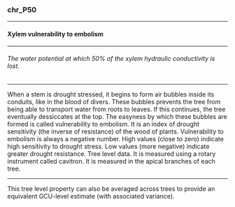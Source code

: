 ### chr_P50



------
#### Xylem vulnerability to embolism



------
###### The water potential at which 50% of the xylem hydraulic conductivity is lost.



------
 When a stem is drought stressed, it begins to form air bubbles inside its conduits, like in the blood of divers. These bubbles prevents the tree from being able to transport water from roots to leaves. If this continues, the tree eventually dessiccates at the top. The easyness by which these bubbles are formed is called vulnerability to embolism. It is an index of drought sensitivity (the inverse of resistance) of the wood of plants. Vulnerability to embolism is always a negative number. High values (close to zero) indicate high sensitivity to drought stress. Low values (more negative) indicate greater drought resistance. Tree level data. It is measured using a rotary instrument called cavitron. It is measured in the apical branches of each tree.



------
This tree level property can also be averaged across trees to provide an equivalent GCU-level estimate (with associated variance).